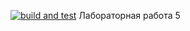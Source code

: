 [![build and test](https://github.com/MaksPel/UniversityDepartment_lab5/actions/workflows/main.yml/badge.svg)](https://github.com/MaksPel/UniversityDepartment_lab5/actions/workflows/main.yml) Лабораторная работа 5
